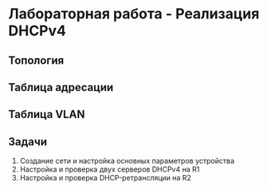 # Лабораторная работа - Реализация DHCPv4 
## Топология
## Таблица адресации
## Таблица VLAN
## Задачи
1. Создание сети и настройка основных параметров устройства
2. Настройка и проверка двух серверов DHCPv4 на R1
3. Настройка и проверка DHCP-ретрансляции на R2

